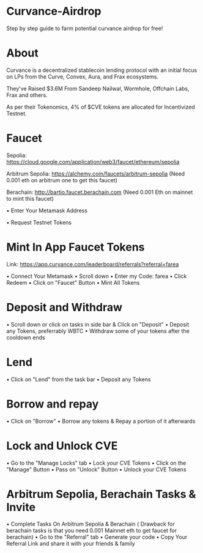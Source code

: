 # Curvance-Airdrop
Step by step guide to farm potential curvance airdrop for free!

# About
Curvance is a decentralized stablecoin lending protocol with an initial focus on LPs from the Curve, Convex, Aura, and Frax ecosystems.

They've Raised $3.6M From Sandeep Nailwal, Wormhole, Offchain Labs, Frax and others.

As per their Tokenomics, 4% of $CVE tokens are allocated for Incentivized Testnet.

# Faucet
Sepolia: https://cloud.google.com/application/web3/faucet/ethereum/sepolia 

Arbitrum Sepolia: https://alchemy.com/faucets/arbitrum-sepolia (Need 0.001 eth on arbitrum one to get this faucet)

Berachain: http://bartio.faucet.berachain.com  (Need 0.001 Eth on mainnet to mint this faucet)

• Enter Your Metamask Address

• Request Testnet Tokens

# Mint In App Faucet Tokens
Link: https://app.curvance.com/leaderboard/referrals?referral=farea 

• Connect Your Metamask 
• Scroll down 
• Enter my Code: farea
• Click Redeem 
• Click on "Faucet" Button 
• Mint All Tokens

# Deposit and Withdraw
• Scroll down or click on tasks in side bar & Click on "Deposit"
• Deposit any Tokens, preferrably WBTC
• Withdraw some of your tokens after the cooldown ends

# Lend
• Click on "Lend" from the task bar
• Deposit any Tokens

# Borrow and repay
• Click on "Borrow"
• Borrow any tokens & Repay a portion of it afterwards

# Lock and Unlock CVE
• Go to the "Manage Locks" tab
• Lock your CVE Tokens
• Click on the "Manage" Button
• Pass on "Unlock" Button
• Unlock your CVE Tokens

# Arbitrum Sepolia, Berachain Tasks & Invite 

• Complete Tasks On Arbitrum Sepolia & Berachain ( Drawback for berachain tasks is that you need 0.001 Mainnet eth to get faucet for berachain)
• Go to the "Referral" tab
• Generate your code
• Copy Your Referral Link and share it with your friends & family
